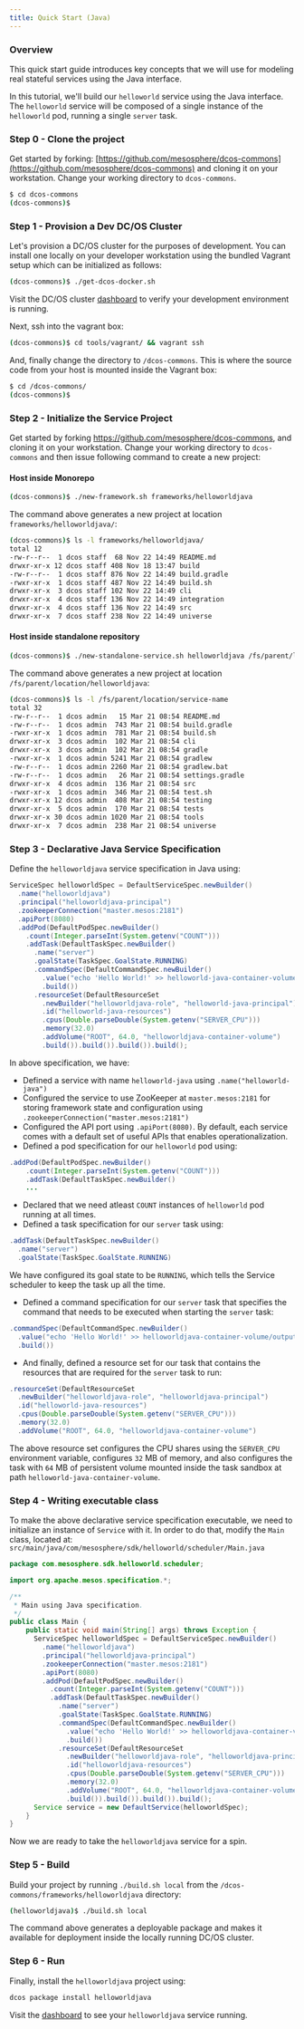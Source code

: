 ```yaml
---
title: Quick Start (Java)
---
```


### Overview
This quick start guide introduces key concepts that we will use for modeling real stateful services using the Java interface.

In this tutorial, we'll build our `helloworld` service using the Java interface. The `helloworld` service will be composed of a single instance of the `helloworld` pod, running a single `server` task.

### Step 0 - Clone the project
Get started by forking: [https://github.com/mesosphere/dcos-commons](https://github.com/mesosphere/dcos-commons) and cloning it on your workstation. Change your working directory to `dcos-commons`.

```bash
$ cd dcos-commons
(dcos-commons)$
```

### Step 1 - Provision a Dev DC/OS Cluster
Let's provision a DC/OS cluster for the purposes of development. You can install one locally on your developer workstation using the bundled Vagrant setup which can be initialized as follows:

```bash
(dcos-commons)$ ./get-dcos-docker.sh
```

Visit the DC/OS cluster [dashboard](http://172.17.0.2/) to verify your development environment is running.

Next, ssh into the vagrant box:

```bash
(dcos-commons)$ cd tools/vagrant/ && vagrant ssh
```

And, finally change the directory to `/dcos-commons`. This is where the source code from your host is mounted inside the Vagrant box:

```bash
$ cd /dcos-commons/
(dcos-commons)$
```

### Step 2 - Initialize the Service Project
Get started by forking https://github.com/mesosphere/dcos-commons, and cloning it on your workstation. Change your working directory to `dcos-commons` and then issue following command to create a new project:

#### Host inside Monorepo

```bash
(dcos-commons)$ ./new-framework.sh frameworks/helloworldjava
```

The command above generates a new project at location `frameworks/helloworldjava/`:

```bash
(dcos-commons)$ ls -l frameworks/helloworldjava/
total 12
-rw-r--r--  1 dcos staff  68 Nov 22 14:49 README.md
drwxr-xr-x 12 dcos staff 408 Nov 18 13:47 build
-rw-r--r--  1 dcos staff 876 Nov 22 14:49 build.gradle
-rwxr-xr-x  1 dcos staff 487 Nov 22 14:49 build.sh
drwxr-xr-x  3 dcos staff 102 Nov 22 14:49 cli
drwxr-xr-x  4 dcos staff 136 Nov 22 14:49 integration
drwxr-xr-x  4 dcos staff 136 Nov 22 14:49 src
drwxr-xr-x  7 dcos staff 238 Nov 22 14:49 universe
```

#### Host inside standalone repository

```bash
(dcos-commons)$ ./new-standalone-service.sh helloworldjava /fs/parent/location
```

The command above generates a new project at location `/fs/parent/location/helloworldjava`:

```bash
(dcos-commons)$ ls -l /fs/parent/location/service-name
total 32
-rw-r--r--  1 dcos admin   15 Mar 21 08:54 README.md
-rw-r--r--  1 dcos admin  743 Mar 21 08:54 build.gradle
-rwxr-xr-x  1 dcos admin  781 Mar 21 08:54 build.sh
drwxr-xr-x  3 dcos admin  102 Mar 21 08:54 cli
drwxr-xr-x  3 dcos admin  102 Mar 21 08:54 gradle
-rwxr-xr-x  1 dcos admin 5241 Mar 21 08:54 gradlew
-rw-r--r--  1 dcos admin 2260 Mar 21 08:54 gradlew.bat
-rw-r--r--  1 dcos admin   26 Mar 21 08:54 settings.gradle
drwxr-xr-x  4 dcos admin  136 Mar 21 08:54 src
-rwxr-xr-x  1 dcos admin  346 Mar 21 08:54 test.sh
drwxr-xr-x 12 dcos admin  408 Mar 21 08:54 testing
drwxr-xr-x  5 dcos admin  170 Mar 21 08:54 tests
drwxr-xr-x 30 dcos admin 1020 Mar 21 08:54 tools
drwxr-xr-x  7 dcos admin  238 Mar 21 08:54 universe
```

### Step 3 - Declarative Java Service Specification

Define the `helloworldjava` service specification in Java using:
```java
ServiceSpec helloworldSpec = DefaultServiceSpec.newBuilder()
  .name("helloworldjava")
  .principal("helloworldjava-principal")
  .zookeeperConnection("master.mesos:2181")
  .apiPort(8080)
  .addPod(DefaultPodSpec.newBuilder()
    .count(Integer.parseInt(System.getenv("COUNT")))
    .addTask(DefaultTaskSpec.newBuilder()
      .name("server")
      .goalState(TaskSpec.GoalState.RUNNING)
      .commandSpec(DefaultCommandSpec.newBuilder()
        .value("echo 'Hello World!' >> helloworld-java-container-volume/output && sleep 10")
        .build())
      .resourceSet(DefaultResourceSet
        .newBuilder("helloworldjava-role", "helloworld-java-principal")
        .id("helloworld-java-resources")
        .cpus(Double.parseDouble(System.getenv("SERVER_CPU")))
        .memory(32.0)
        .addVolume("ROOT", 64.0, "helloworldjava-container-volume")
        .build()).build()).build()).build();
```

In above specification, we have:
* Defined a service with name `helloworld-java` using `.name("helloworld-java")`
* Configured the service to use ZooKeeper at `master.mesos:2181` for storing framework state and configuration using `.zookeeperConnection("master.mesos:2181")`
* Configured the API port using `.apiPort(8080)`. By default, each service comes with a default set of useful APIs that enables operationalization.
* Defined a pod specification for our `helloworld` pod using:

```java
.addPod(DefaultPodSpec.newBuilder()
    .count(Integer.parseInt(System.getenv("COUNT")))
    .addTask(DefaultTaskSpec.newBuilder()
    ...
```
* Declared that we need atleast `COUNT` instances of `helloworld` pod running at all times.
* Defined a task specification for our `server` task using:

```java
.addTask(DefaultTaskSpec.newBuilder()
  .name("server")
  .goalState(TaskSpec.GoalState.RUNNING)
```
We have configured its goal state to be `RUNNING`, which tells the Service scheduler to keep the task up all the time.
* Defined a command specification for our `server` task that specifies the command that needs to be executed when starting the `server` task:

```java
.commandSpec(DefaultCommandSpec.newBuilder()
  .value("echo 'Hello World!' >> helloworldjava-container-volume/output && sleep 10")
  .build())
```
* And finally, defined a resource set for our task that contains the resources that are required for the `server` task to run:

```java
.resourceSet(DefaultResourceSet
  .newBuilder("helloworldjava-role", "helloworldjava-principal")
  .id("helloworld-java-resources")
  .cpus(Double.parseDouble(System.getenv("SERVER_CPU")))
  .memory(32.0)
  .addVolume("ROOT", 64.0, "helloworldjava-container-volume")
```
The above resource set configures the CPU shares using the `SERVER_CPU` environment variable, configures `32` MB of memory, and also configures the task with `64` MB of persistent volume mounted inside the task sandbox at path `helloworld-java-container-volume`.

### Step 4 - Writing executable class

To make the above declarative service specification executable, we need to initialize an instance of `Service` with it. In order to do that, modify the `Main` class, located at: `src/main/java/com/mesosphere/sdk/helloworld/scheduler/Main.java`

```java
package com.mesosphere.sdk.helloworld.scheduler;

import org.apache.mesos.specification.*;

/**
 * Main using Java specification.
 */
public class Main {
    public static void main(String[] args) throws Exception {
      ServiceSpec helloworldSpec = DefaultServiceSpec.newBuilder()
        .name("helloworldjava")
        .principal("helloworldjava-principal")
        .zookeeperConnection("master.mesos:2181")
        .apiPort(8080)
        .addPod(DefaultPodSpec.newBuilder()
          .count(Integer.parseInt(System.getenv("COUNT")))
          .addTask(DefaultTaskSpec.newBuilder()
            .name("server")
            .goalState(TaskSpec.GoalState.RUNNING)
            .commandSpec(DefaultCommandSpec.newBuilder()
              .value("echo 'Hello World!' >> helloworldjava-container-volume/output && sleep 10")
              .build())
            .resourceSet(DefaultResourceSet
              .newBuilder("helloworldjava-role", "helloworldjava-principal")
              .id("helloworldjava-resources")
              .cpus(Double.parseDouble(System.getenv("SERVER_CPU")))
              .memory(32.0)
              .addVolume("ROOT", 64.0, "helloworldjava-container-volume")
              .build()).build()).build()).build();
      Service service = new DefaultService(helloworldSpec);
    }
}
```

Now we are ready to take the `helloworldjava` service for a spin.

### Step 5 - Build
Build your project by running `./build.sh local` from the `/dcos-commons/frameworks/helloworldjava` directory:

```bash
(helloworldjava)$ ./build.sh local
```

The command above generates a deployable package and makes it available for deployment inside the locally running DC/OS cluster.

### Step 6 - Run
Finally, install the `helloworldjava` project using:

```bash
dcos package install helloworldjava
```

Visit the [dashboard](http://172.17.0.2/#/services/%2Fhelloworldjava/) to see your `helloworldjava` service running.
